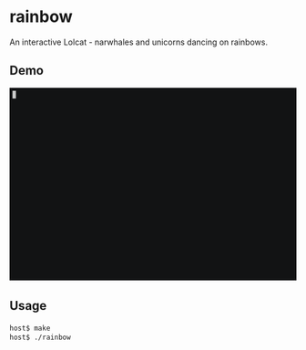 # rainbow

An interactive Lolcat - narwhales and unicorns dancing on rainbows.

## Demo

<p align="center">
  <img src="demo.gif" alt="Demo">
</p>


## Usage

    host$ make
    host$ ./rainbow
